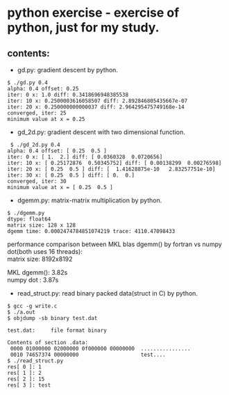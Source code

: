 python exercise - exercise of python, just for my study.
====
contents:
----
 * gd.py: gradient descent by python.
~~~
$ ./gd.py 0.4
alpha: 0.4 offset: 0.25
iter: 0 x: 1.0 diff: 0.3418696948385538
iter: 10 x: 0.2500003616058507 diff: 2.892846805435667e-07
iter: 20 x: 0.250000000000037 diff: 2.964295475749168e-14
converged, iter: 25
minimum value at x = 0.25
~~~
 * gd_2d.py: gradient descent with two dimensional function.
~~~
 $ ./gd_2d.py 0.4
alpha: 0.4 offset: [ 0.25  0.5 ]
iter: 0 x: [ 1.  2.] diff: [ 0.0360328  0.0720656]
iter: 10 x: [ 0.25172876  0.50345752] diff: [ 0.00138299  0.00276598]
iter: 20 x: [ 0.25  0.5 ] diff: [  1.41628875e-10   2.83257751e-10]
iter: 30 x: [ 0.25  0.5 ] diff: [ 0.  0.]
converged, iter: 30
minimum value at x = [ 0.25  0.5 ]
~~~
 
 * dgemm.py: matrix-matrix multiplication by python.
~~~
$ ./dgemm.py
dtype: float64
matrix size: 128 x 128
dgemm time: 0.0002474784851074219 trace: 4110.47098433
~~~
performance comparison between MKL blas dgemm() by fortran vs numpy dot(both uses 16 threads):  
matrix size: 8192x8192  
  
MKL dgemm(): 3.82s  
numpy dot  : 3.87s

 * read_struct.py: read binary packed data(struct in C) by python.
~~~
$ gcc -g write.c
$ ./a.out
$ objdump -sb binary test.dat

test.dat:     file format binary

Contents of section .data:
 0000 01000000 02000000 0f000000 00000000  ................
 0010 74657374 00000000                    test....
$ ./read_struct.py
res[ 0 ]: 1
res[ 1 ]: 2
res[ 2 ]: 15
res[ 3 ]: test
~~~
